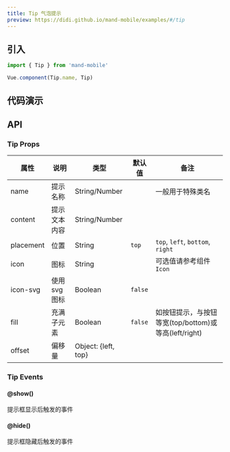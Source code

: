 ```yaml
---
title: Tip 气泡提示
preview: https://didi.github.io/mand-mobile/examples/#/tip
---
```


## 引入

```javascript
import { Tip } from 'mand-mobile'

Vue.component(Tip.name, Tip)
```

## 代码演示
<!-- DEMO -->


## API

### Tip Props
|属性 | 说明 | 类型 | 默认值|备注|
|----|-----|------|------|------|
|name|提示名称|String\/Number| |一般用于特殊类名|
|content|提示文本内容|String\/Number| | |
|placement|位置|String|`top`|`top`, `left`, `bottom`, `right`|
|icon|图标|String| |可选值请参考组件`Icon`|
|icon-svg |使用svg图标|Boolean|`false`| |
|fill|充满子元素|Boolean|`false`|如按钮提示，与按钮等宽(top/bottom)或等高(left/right)|
|offset|偏移量|Object: {left, top}| | |

### Tip Events

#### @show()
提示框显示后触发的事件

#### @hide()
提示框隐藏后触发的事件

